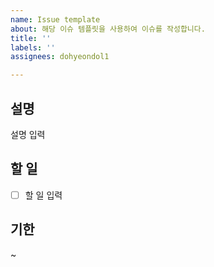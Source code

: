 ```yaml
---
name: Issue template
about: 해당 이슈 템플릿을 사용하여 이슈를 작성합니다.
title: ''
labels: ''
assignees: dohyeondol1

---
```


## 설명
설명 입력

## 할 일
- [ ] 할 일 입력

## 기한
~
